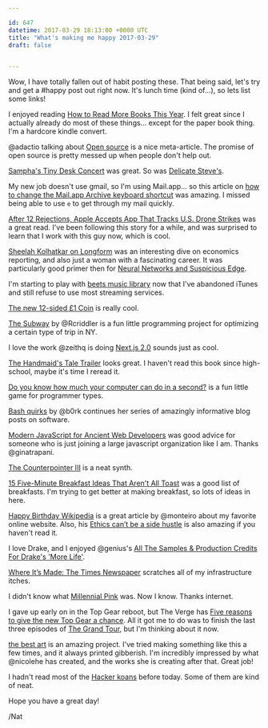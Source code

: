 ```yaml
---

id: 647
datetime: 2017-03-29 18:13:00 +0000 UTC
title: "What's making me happy 2017-03-29"
draft: false


---
```


Wow, I have totally fallen out of habit posting these. That being said, let's try and get a #happy post out right now. It's lunch time (kind of...), so lets list some links!

I enjoyed reading [How to Read More Books This Year](https://medium.com/the-mission/how-to-read-a-lot-more-books-this-year-according-to-harvard-research-e1dfc55e0b9f?source=ifttt--------------1). I felt great since I actually already do most of these things... except for the paper book thing. I'm a hardcore kindle convert.

@adactio talking about [Open source](https://adactio.com/journal/12080) is a nice meta-article. The promise of open source is pretty messed up when people don't help out.

[Sampha's Tiny Desk Concert](https://www.youtube.com/watch?v=fnIu25lXXY8&feature=youtu.be) was great. So was [Delicate Steve's](http://www.npr.org/event/music/521234811/delicate-steve-tiny-desk-concert).

My new job doesn't use gmail, so I'm using Mail.app... so this article on [how to change the Mail.app Archive keyboard shortcut](http://crateofpenguins.com/blog/2013-10-how-to-change-the-mailapp-archive-keyboard-shortcut) was amazing. I missed being able to use `e` to get through my mail quickly.

[After 12 Rejections, Apple Accepts App That Tracks U.S. Drone Strikes](https://theintercept.com/2017/03/28/after-12-rejections-apple-accepts-app-that-tracks-u-s-drone-strikes/) was a great read. I've been following this story for a while, and was surprised to learn that I work with this guy now, which is cool.

[Sheelah Kolhatkar on Longform](https://longform.org/posts/longform-podcast-237-sheelah-kolhatkar) was an interesting dive on economics reporting, and also just a woman with a fascinating career. It was particularly good primer then for [Neural Networks and Suspicious Edge](https://www.bloomberg.com/view/articles/2017-03-28/neural-networks-and-suspicious-edge).

I'm starting to play with [beets music library](https://github.com/beetbox/beets) now that I've abandoned iTunes and still refuse to use most streaming services.

[The new 12-sided £1 Coin](https://www.thenewpoundcoin.com/) is really cool.

[The Subway](https://ryanriddle.github.io/subway.html) by @Rcriddler is a fun little programming project for optimizing a certain type of trip in NY.

I love the work @zeithq is doing [Next.js 2.0](https://zeit.co/blog/next2) sounds just as cool.

[The Handmaid's Tale Trailer](https://io9.gizmodo.com/the-handmaids-tale-trailer-shows-a-world-where-fear-bre-1793566930?rev=1490286319286) looks great. I haven't read this book since high-school, maybe it's time I reread it.

[Do you know how much your computer can do in a second?](https://computers-are-fast.github.io/) is a fun little game for programmer types.

[Bash quirks](https://jvns.ca/blog/2017/03/26/bash-quirks/) by @b0rk continues her series of amazingly informative blog posts on software.

[Modern JavaScript for Ancient Web Developers](https://trackchanges.postlight.com/modern-javascript-for-ancient-web-developers-58e7cae050f9?source=ifttt--------------1) was good advice for someone who is just joining a large javascript organization like I am. Thanks @ginatrapani.

[The Counterpointer III](http://www.luisapereira.net/projects/project/the-counterpointer-III/) is a neat synth.

[15 Five-Minute Breakfast Ideas That Aren't All Toast](http://www.bonappetit.com/story/five-minute-fast-breakfast-ideas?intcid=recirc_outbrain_mfooter) was a good list of breakfasts. I'm trying to get better at making breakfast, so lots of ideas in here. 

[Happy Birthday Wikipedia](https://medium.com/@monteiro/happy-birthday-wikipedia-c2f6f0c04f1b?source=ifttt--------------1) is a great article by @monteiro about my favorite online website. Also, his [Ethics can’t be a side hustle](https://deardesignstudent.com/ethics-cant-be-a-side-hustle-b9e78c090aee?source=ifttt--------------1) is also amazing if you haven't read it.

I love Drake, and I enjoyed @genius's [All The Samples & Production Credits For Drake's 'More Life'](https://genius.com/a/here-are-all-the-samples-production-credits-for-drake-s-more-life).

[Where It’s Made: The Times Newspaper](https://nyti.ms/2nvtA4j) scratches all of my infrastructure itches.


I didn't know what [Millennial Pink](http://nymag.com/thecut/2017/03/why-millennial-pink-refuses-to-go-away.html?mid=twitter_nymag) was. Now I know. Thanks internet.

I gave up early on in the Top Gear reboot, but The Verge has [Five reasons to give the new Top Gear a chance](http://www.theverge.com/platform/amp/2017/3/17/14956692/top-gear-chris-harris-matt-leblanc-rory-reid-season-24). All it got me to do was to finish the last three episodes of [The Grand Tour](https://en.wikipedia.org/wiki/The_Grand_Tour_(TV_series)), but I'm thinking about it now.

[the best art](http://nicole.pizza/the-best-art/) is an amazing project. I've tried making something like this a few times, and it always printed gibberish. I'm incredibly impressed by what @nicolehe has created, and the works she is creating after that. Great job!

I hadn't read most of the [Hacker koans](https://en.wikipedia.org/wiki/Hacker_koan) before today. Some of them are kind of neat.

Hope you have a great day!

/Nat


